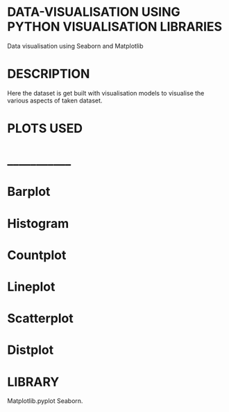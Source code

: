 # DATA-VISUALISATION USING PYTHON VISUALISATION LIBRARIES
Data visualisation using Seaborn and Matplotlib
# DESCRIPTION
Here the dataset is get built with visualisation models to visualise the various aspects of taken dataset.
# PLOTS USED
# ___________
# Barplot
# Histogram
# Countplot
# Lineplot
# Scatterplot
# Distplot
# LIBRARY
Matplotlib.pyplot  Seaborn.
